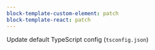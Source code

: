 ```yaml
---
block-template-custom-element: patch
block-template-react: patch
---
```


Update default TypeScript config (`tsconfig.json`)
